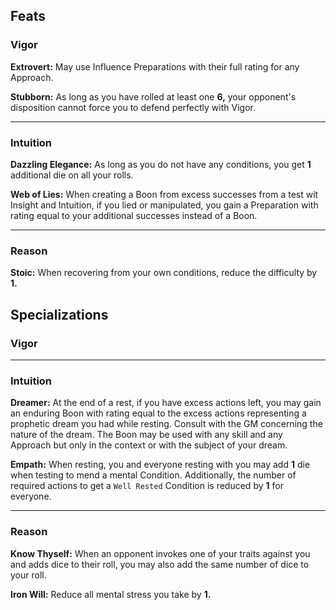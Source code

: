 ##  Feats

### Vigor

**Extrovert:** May use Influence Preparations with their full rating for any Approach.

**Stubborn:** As long as you have rolled at least one **6,** your opponent's disposition cannot force you to defend perfectly with Vigor.

---

### Intuition

**Dazzling Elegance:** As long as you do not have any conditions, you get **1** additional die on all your rolls.

**Web of Lies:** When creating a Boon from excess successes from a test wit Insight and Intuition, if you lied or manipulated, you gain a Preparation with rating equal to your additional successes instead of a Boon.

---

### Reason

**Stoic:** When recovering from your own conditions, reduce the difficulty by **1.**





## Specializations

### Vigor

---

### Intuition

**Dreamer:** At the end of a rest, if you have excess actions left, you may gain an enduring Boon with rating equal to the excess actions representing a prophetic dream you had while resting. Consult with the GM concerning the nature of the dream. The Boon may be used with any skill and any Approach but only in the context or with the subject of your dream.

**Empath:** When resting, you and everyone resting with you may add **1** die when testing to mend a mental Condition. Additionally, the number of required actions to get a `Well Rested` Condition is reduced by **1** for everyone.

---

### Reason

**Know Thyself:** When an opponent invokes one of your traits against you and adds dice to their roll, you may also add the same number of dice to your roll.

**Iron Will:** Reduce all mental stress you take by **1.**
